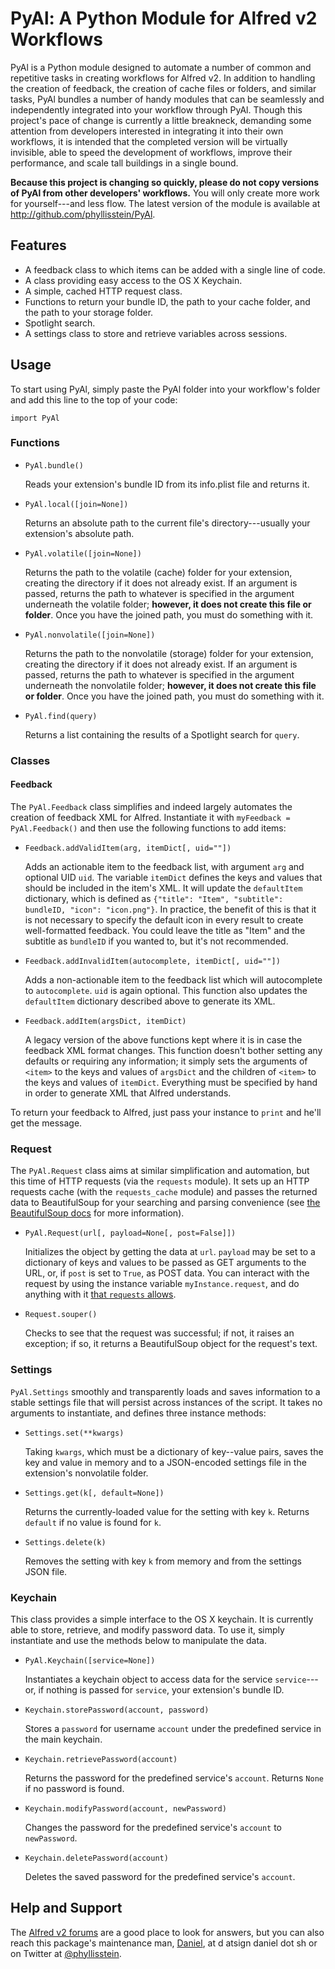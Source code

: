 PyAl: A Python Module for Alfred v2 Workflows
=============================================
PyAl is a Python module designed to automate a number of common and repetitive tasks in creating workflows for Alfred v2. In addition to handling the creation of feedback, the creation of cache files or folders, and similar tasks, PyAl bundles a number of handy modules that can be seamlessly and independently integrated into your workflow through PyAl. Though this project's pace of change is currently a little breakneck, demanding some attention from developers interested in integrating it into their own workflows, it is intended that the completed version will be virtually invisible, able to speed the development of workflows, improve their performance, and scale tall buildings in a single bound.

**Because this project is changing so quickly, please do not copy versions of PyAl from other developers' workflows.** You will only create more work for yourself---and less flow. The latest version of the module is available at <http://github.com/phyllisstein/PyAl>.


Features
--------
* A feedback class to which items can be added with a single line of code.
* A class providing easy access to the OS X Keychain.
* A simple, cached HTTP request class.
* Functions to return your bundle ID, the path to your cache folder, and the path to your storage folder.
* Spotlight search.
* A settings class to store and retrieve variables across sessions.


Usage
-----
To start using PyAl, simply paste the PyAl folder into your workflow's folder and add this line to the top of your code:

    import PyAl

### Functions
* `PyAl.bundle()`
    
    Reads your extension's bundle ID from its info.plist file and returns it.

* `PyAl.local([join=None])`

    Returns an absolute path to the current file's directory---usually your extension's absolute path.

* `PyAl.volatile([join=None])`

    Returns the path to the volatile (cache) folder for your extension, creating the directory if it does
    not already exist. If an argument is passed, returns the path to whatever is specified in the argument underneath
    the volatile folder; **however, it does not create this file or folder**. Once you have the joined path, you
    must do something with it.

* `PyAl.nonvolatile([join=None])`

    Returns the path to the nonvolatile (storage) folder for your extension, creating the directory if it does not
    already exist. If an argument is passed, returns the path to whatever is specified in the argument underneath the
    nonvolatile folder; **however, it does not create this file or folder**. Once you have the joined path, you must
    do something with it.

* `PyAl.find(query)`

    Returns a list containing the results of a Spotlight search for `query`.


### Classes
#### Feedback
The `PyAl.Feedback` class simplifies and indeed largely automates the creation of feedback XML for Alfred. Instantiate it with `myFeedback = PyAl.Feedback()` and then use the following functions to add items:

* `Feedback.addValidItem(arg, itemDict[, uid=""])`

    Adds an actionable item to the feedback list, with argument `arg` and optional UID `uid`. The variable `itemDict`
    defines the keys and values that should be included in the item's XML. It will update the `defaultItem` dictionary,
    which is defined as `{"title": "Item", "subtitle": bundleID, "icon": "icon.png"}`. In practice, the benefit of this
    is that it is not necessary to specify the default icon in every result to create well-formatted feedback. You could
    leave the title as "Item" and the subtitle as `bundleID` if you wanted to, but it's not recommended.

* `Feedback.addInvalidItem(autocomplete, itemDict[, uid=""])`

    Adds a non-actionable item to the feedback list which will autocomplete to `autocomplete`. `uid` is again optional.
    This function also updates the `defaultItem` dictionary described above to generate its XML.

* `Feedback.addItem(argsDict, itemDict)`

    A legacy version of the above functions kept where it is in case the feedback XML format changes. This function doesn't
    bother setting any defaults or requiring any information; it simply sets the arguments of `<item>` to the keys and
    values of `argsDict` and the children of `<item>` to the keys and values of `itemDict`. Everything must be specified by
    hand in order to generate XML that Alfred understands.

To return your feedback to Alfred, just pass your instance to `print` and he'll get the message.


### Request
The `PyAl.Request` class aims at similar simplification and automation, but this time of HTTP requests (via the `requests` module). It sets up an HTTP requests cache (with the `requests_cache` module) and passes the returned data to BeautifulSoup for your searching and parsing convenience (see [the BeautifulSoup docs](http://www.crummy.com/software/BeautifulSoup/bs4/doc/) for more information).

* `PyAl.Request(url[, payload=None[, post=False]])`

    Initializes the object by getting the data at `url`. `payload` may be set to a dictionary of keys and values to be
    passed as GET arguments to the URL, or, if `post` is set to `True`, as POST data. You can interact with the request by
    using the instance variable `myInstance.request`, and do anything with it
    [that `requests` allows](http://docs.pythonrequests.org/en/latest/user/quickstart/).

* `Request.souper()`

    Checks to see that the request was successful; if not, it raises an exception; if so, it returns a BeautifulSoup object
    for the request's text.


### Settings
`PyAl.Settings` smoothly and transparently loads and saves information to a stable settings file that will persist across instances of the script. It takes no arguments to instantiate, and defines three instance methods:

* `Settings.set(**kwargs)`

    Taking `kwargs`, which must be a dictionary of key--value pairs, saves the key and value in memory and to a JSON-encoded
    settings file in the extension's nonvolatile folder.

* `Settings.get(k[, default=None])`

    Returns the currently-loaded value for the setting with key `k`. Returns `default` if no value is found for `k`.

* `Settings.delete(k)`

    Removes the setting with key `k` from memory and from the settings JSON file.


### Keychain
This class provides a simple interface to the OS X keychain. It is currently able to store, retrieve, and modify password data. To use it, simply instantiate and use the methods below to manipulate the data.

* `PyAl.Keychain([service=None])`

    Instantiates a keychain object to access data for the service `service`---or, if nothing is passed for `service`, your
    extension's bundle ID.

* `Keychain.storePassword(account, password)`

    Stores a `password` for username `account` under the predefined service in the main keychain.

* `Keychain.retrievePassword(account)`

    Returns the password for the predefined service's `account`. Returns `None` if no password is found.

* `Keychain.modifyPassword(account, newPassword)`

    Changes the password for the predefined service's `account` to `newPassword`.

* `Keychain.deletePassword(account)`

    Deletes the saved password for the predefined service's `account`.


Help and Support
----------------
The [Alfred v2 forums](http://www.alfredforum.com) are a good place to look for answers, but you can also reach this package's maintenance man, [Daniel](http://daniel.sh), at d atsign daniel dot sh or on Twitter at [@phyllisstein](http://twitter.com/phyllisstein/).